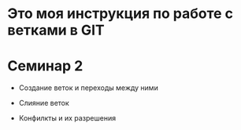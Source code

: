 # Это моя инструкция по работе с ветками в GIT

# Семинар 2

* Создание веток и переходы между ними

* Слияние веток

* Конфилкты и их разрешения